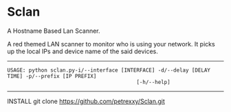 # Sclan
A Hostname Based Lan Scanner.

A red themed LAN scanner to monitor who is using your network.
It picks up the local IPs and device name of the said devices.



_________________________________________________________________________________________________________
    USAGE: python sclan.py-i/--interface [INTERFACE] -d/--delay [DELAY TIME] -p/--prefix [IP PREFIX]  
                                              [-h/--help]
_________________________________________________________________________________________________________



INSTALL 
    git clone https://github.com/petrexxy/Sclan.git
